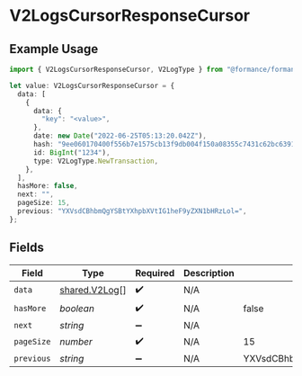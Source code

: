 # V2LogsCursorResponseCursor

## Example Usage

```typescript
import { V2LogsCursorResponseCursor, V2LogType } from "@formance/formance-sdk/sdk/models/shared";

let value: V2LogsCursorResponseCursor = {
  data: [
    {
      data: {
        "key": "<value>",
      },
      date: new Date("2022-06-25T05:13:20.042Z"),
      hash: "9ee060170400f556b7e1575cb13f9db004f150a08355c7431c62bc639166431e",
      id: BigInt("1234"),
      type: V2LogType.NewTransaction,
    },
  ],
  hasMore: false,
  next: "",
  pageSize: 15,
  previous: "YXVsdCBhbmQgYSBtYXhpbXVtIG1heF9yZXN1bHRzLol=",
};
```

## Fields

| Field                                                 | Type                                                  | Required                                              | Description                                           | Example                                               |
| ----------------------------------------------------- | ----------------------------------------------------- | ----------------------------------------------------- | ----------------------------------------------------- | ----------------------------------------------------- |
| `data`                                                | [shared.V2Log](../../../sdk/models/shared/v2log.md)[] | :heavy_check_mark:                                    | N/A                                                   |                                                       |
| `hasMore`                                             | *boolean*                                             | :heavy_check_mark:                                    | N/A                                                   | false                                                 |
| `next`                                                | *string*                                              | :heavy_minus_sign:                                    | N/A                                                   |                                                       |
| `pageSize`                                            | *number*                                              | :heavy_check_mark:                                    | N/A                                                   | 15                                                    |
| `previous`                                            | *string*                                              | :heavy_minus_sign:                                    | N/A                                                   | YXVsdCBhbmQgYSBtYXhpbXVtIG1heF9yZXN1bHRzLol=          |